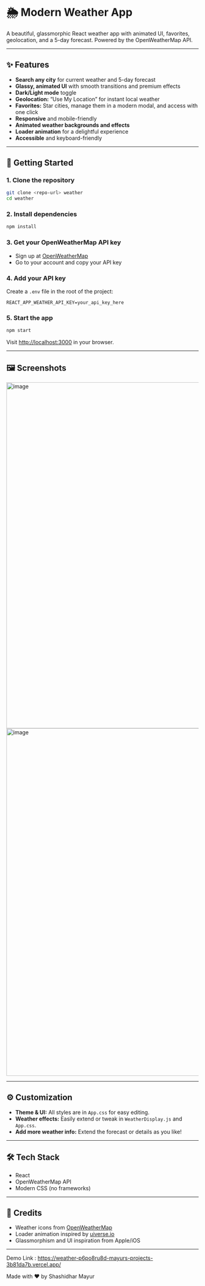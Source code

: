 # 🌦️ Modern Weather App

A beautiful, glassmorphic React weather app with animated UI, favorites, geolocation, and a 5-day forecast. Powered by the OpenWeatherMap API.

---

## ✨ Features

- **Search any city** for current weather and 5-day forecast
- **Glassy, animated UI** with smooth transitions and premium effects
- **Dark/Light mode** toggle
- **Geolocation:** “Use My Location” for instant local weather
- **Favorites:** Star cities, manage them in a modern modal, and access with one click
- **Responsive** and mobile-friendly
- **Animated weather backgrounds and effects**
- **Loader animation** for a delightful experience
- **Accessible** and keyboard-friendly

---

## 🚀 Getting Started

### 1. Clone the repository
```bash
git clone <repo-url> weather
cd weather
```

### 2. Install dependencies
```bash
npm install
```

### 3. Get your OpenWeatherMap API key
- Sign up at [OpenWeatherMap](https://openweathermap.org/api)
- Go to your account and copy your API key

### 4. Add your API key
Create a `.env` file in the root of the project:
```
REACT_APP_WEATHER_API_KEY=your_api_key_here
```

### 5. Start the app
```bash
npm start
```
Visit [http://localhost:3000](http://localhost:3000) in your browser.

---

## 🖼️ Screenshots

<img width="1918" height="907" alt="image" src="https://github.com/user-attachments/assets/8146e465-2e35-44c6-a133-1b3bee11e367" />
<img width="1918" height="911" alt="image" src="https://github.com/user-attachments/assets/d5c6d589-09d5-4fb1-90aa-cb4dda07c228" />

---

## ⚙️ Customization
- **Theme & UI:** All styles are in `App.css` for easy editing.
- **Weather effects:** Easily extend or tweak in `WeatherDisplay.js` and `App.css`.
- **Add more weather info:** Extend the forecast or details as you like!

---

## 🛠️ Tech Stack
- React
- OpenWeatherMap API
- Modern CSS (no frameworks)

---

## 🙏 Credits
- Weather icons from [OpenWeatherMap](https://openweathermap.org/weather-conditions)
- Loader animation inspired by [uiverse.io](https://uiverse.io/)
- Glassmorphism and UI inspiration from Apple/iOS

---

Demo Link : https://weather-p6po8ru8d-mayurs-projects-3b81da7b.vercel.app/

Made with ❤️ by Shashidhar Mayur
